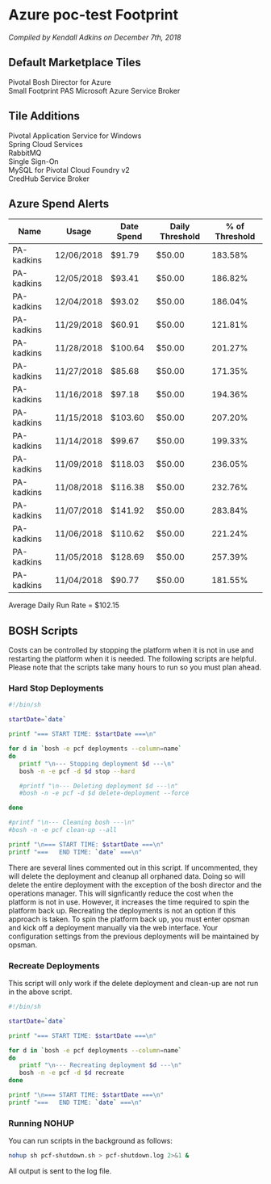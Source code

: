 # Azure poc-test Footprint

*Compiled by Kendall Adkins on December 7th, 2018*

## Default Marketplace Tiles

Pivotal Bosh Director for Azure  
Small Footprint PAS
Microsoft Azure Service Broker

## Tile Additions

Pivotal Application Service for Windows  
Spring Cloud Services  
RabbitMQ  
Single Sign-On  
MySQL for Pivotal Cloud Foundry v2  
CredHub Service Broker  

## Azure Spend Alerts

|Name|Usage|Date Spend|Daily Threshold|% of Threshold|
| --- | --- | --- | --- | --- |
|PA-kadkins	|12/06/2018	|$91.79	   |$50.00	|183.58%|
|PA-kadkins	|12/05/2018	|$93.41	|$50.00	|186.82%|
|PA-kadkins	|12/04/2018	|$93.02	|$50.00	|186.04%|
|PA-kadkins	|11/29/2018	|$60.91	|$50.00	|121.81%|
|PA-kadkins	|11/28/2018	|$100.64	|$50.00	|201.27%|
|PA-kadkins	|11/27/2018	|$85.68	|$50.00	|171.35%|
|PA-kadkins	|11/16/2018	|$97.18	|$50.00	|194.36%|
|PA-kadkins	|11/15/2018	|$103.60	|$50.00	|207.20%|
|PA-kadkins	|11/14/2018	|$99.67	|$50.00	|199.33%|
|PA-kadkins	|11/09/2018	|$118.03	|$50.00	|236.05%|
|PA-kadkins	|11/08/2018	|$116.38	|$50.00	|232.76%|
|PA-kadkins	|11/07/2018	|$141.92	|$50.00	|283.84%|
|PA-kadkins	|11/06/2018	|$110.62	|$50.00	|221.24%|
|PA-kadkins	|11/05/2018	|$128.69	|$50.00	|257.39%|
|PA-kadkins	|11/04/2018	|$90.77	|$50.00	|181.55%|

Average Daily Run Rate = $102.15

## BOSH Scripts

Costs can be controlled by stopping the platform when it is not in use and restarting the platform when it is needed. The following scripts are helpful. Please note that the scripts take many hours to run so you must plan ahead.

### Hard Stop Deployments

```bash
#!/bin/sh

startDate=`date`

printf "=== START TIME: $startDate ===\n"

for d in `bosh -e pcf deployments --column=name`
do
   printf "\n--- Stopping deployment $d ---\n"
   bosh -n -e pcf -d $d stop --hard

   #printf "\n--- Deleting deployment $d ---\n"
   #bosh -n -e pcf -d $d delete-deployment --force

done

#printf "\n--- Cleaning bosh ---\n"
#bosh -n -e pcf clean-up --all

printf "\n=== START TIME: $startDate ===\n"
printf "===   END TIME: `date` ===\n"
```

There are several lines commented out in this script. If uncommented, they will delete the deployment and cleanup all orphaned data. Doing so will delete the entire deployment with the exception of the bosh director and the operations manager. This will signficantly reduce the cost when the platform is not in use. However, it increases the time required to spin the platform back up. Recreating the deployments is not an option if this approach is taken. To spin the platform back up, you must enter opsman and kick off a deployment manually via the web interface. Your configuration settings from the previous deployments will be maintained by opsman.

### Recreate Deployments

This script will only work if the delete deployment and clean-up are not run in the above script.

```bash
#!/bin/sh

startDate=`date`

printf "=== START TIME: $startDate ===\n"

for d in `bosh -e pcf deployments --column=name`
do
   printf "\n--- Recreating deployment $d ---\n"
   bosh -n -e pcf -d $d recreate
done

printf "\n=== START TIME: $startDate ===\n"
printf "===   END TIME: `date` ===\n"
```

### Running NOHUP

You can run scripts in the background as follows:

```bash
nohup sh pcf-shutdown.sh > pcf-shutdown.log 2>&1 &
```

All output is sent to the log file.

